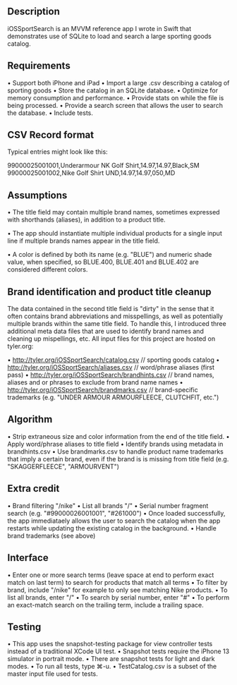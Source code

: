 ## Description

iOSSportSearch is an MVVM reference app I wrote in Swift that demonstrates use of SQLite
to load and search a large sporting goods catalog.

## Requirements

• Support both iPhone and iPad
• Import a large .csv describing a catalog of sporting goods
• Store the catalog in an SQLite database.
• Optimize for memory consumption and performance.
• Provide stats on while the file is being processed.
• Provide a search screen that allows the user to search the database.
• Include tests.

## CSV Record format

Typical entries might look like this:

99000025001001,Underarmour NK Golf Shirt,14.97,14.97,Black,SM
99000025001002,Nike Golf Shirt UND,14.97,14.97,050,MD

## Assumptions

• The title field may contain multiple brand names, sometimes expressed with shorthands
  (aliases), in addition to a product title.
  
• The app should instantiate multiple individual products for a single input
  line if multiple brands names appear in the title field.

• A color is defined by both its name (e.g. "BLUE") and numeric shade value, when specified,
  so BLUE.400, BLUE.401 and BLUE.402 are considered different colors.

## Brand identification and product title cleanup

The data contained in the second title field is "dirty" in the sense that it often contains
brand abbreviations and misspellings, as well as potentially multiple brands within the same
title field. To handle this, I introduced three additional meta data files that are used to
identify brand names and cleaning up mispellings, etc. All input files for this project are
hosted on tyler.org:

• http://tyler.org/iOSSportSearch/catalog.csv       // sporting goods catalog
• http://tyler.org/iOSSportSearch/aliases.csv       // word/phrase aliases (first pass)
• http://tyler.org/iOSSportSearch/brandhints.csv    // brand names, aliases and or phrases to exclude from brand name names
• http://tyler.org/iOSSportSearch/brandmarks.csv    // brand-specific trademarks (e.g. "UNDER ARMOUR ARMOURFLEECE, CLUTCHFIT, etc.")

## Algorithm

• Strip extraneous size and color information from the end of the title field.
• Apply word/phrase aliases to title field
• Identify brands using metadata in brandhints.csv
• Use brandmarks.csv to handle product name trademarks that imply a certain brand,
  even if the brand is is missing from title field (e.g. "SKAGGERFLEECE", "ARMOURVENT")

## Extra credit

• Brand filtering "/nike"
• List all brands "/"
• Serial number fragment search (e.g. "#99000026001001", "#261000")
• Once loaded successfully, the app immediataely allows the user to search the catalog
  when the app restarts while updating the existing catalog in the background.
• Handle brand trademarks (see above)

## Interface

• Enter one or more search terms (leave space at end to perform exact match on last term)
  to search for products that match all terms
• To filter by brand, include "/nike" for example to only see matching Nike products.
• To list all brands, enter "/"
• To search by serial number, enter "#<serial-number-fragment>"
• To perform an exact-match search on the trailing term, include a trailing space.

## Testing

• This app uses the snapshot-testing package for view controller tests instead of
  a traditional XCode UI test.
• Snapshot tests require the iPhone 13 simulator in portrait mode.
• There are snapshot tests for light and dark modes.
• To run all tests, type ⌘-u.
• TestCatalog.csv is a subset of the master input file used for tests.
